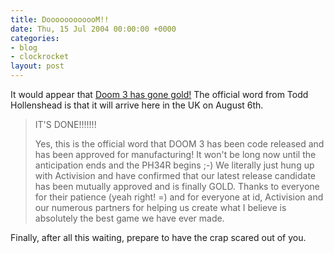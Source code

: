 ```yaml
---
title: DoooooooooooM!!
date: Thu, 15 Jul 2004 00:00:00 +0000
categories:
- blog
- clockrocket
layout: post
---
```


<p>It would appear that <a href="http://www.shacknews.com/finger/?fid=toddh@idsoftware.com">Doom 3 has gone gold!</a>  The official word from Todd Hollenshead is that it will arrive here in the UK on August 6th.</p>

<blockquote><p>IT'S DONE!!!!!!!</p>

<p>Yes, this is the official word that DOOM 3 has been code released and has been approved for manufacturing! It won't be long now until the anticipation ends and the PH34R begins ;-) We literally just hung up with Activision and have confirmed that our latest release candidate has been mutually approved and is finally GOLD. Thanks to everyone for their patience (yeah right! =) and for everyone at id, Activision and our numerous partners for helping us create what I believe is absolutely the best game we have ever made.</p>
</blockquote>

<p>Finally, after all this waiting, prepare to have the crap scared out of you.</p>



